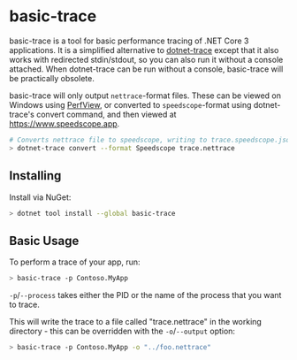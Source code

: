 # basic-trace
basic-trace is a tool for basic performance tracing of .NET Core 3 applications. It is a simplified alternative to [dotnet-trace](https://github.com/dotnet/diagnostics/blob/master/documentation/dotnet-trace-instructions.md) except that it also works with redirected stdin/stdout, so you can also run it without a console attached. When dotnet-trace can be run without a console, basic-trace will be practically obsolete.

basic-trace will only output `nettrace`-format files. These can be viewed on Windows using [PerfView](https://github.com/microsoft/perfview), or converted to `speedscope`-format using dotnet-trace's convert command, and then viewed at https://www.speedscope.app.
```sh
# Converts nettrace file to speedscope, writing to trace.speedscope.json
> dotnet-trace convert --format Speedscope trace.nettrace
```

## Installing
Install via NuGet:
```sh
> dotnet tool install --global basic-trace
```

## Basic Usage

To perform a trace of your app, run:

```sh
> basic-trace -p Contoso.MyApp
```

`-p`/`--process` takes either the PID or the name of the process that you want to trace.

This will write the trace to a file called "trace.nettrace" in the working directory - this can be overridden with the `-o`/`--output` option:

```sh
> basic-trace -p Contoso.MyApp -o "../foo.nettrace"
```
